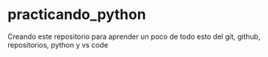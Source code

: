 # practicando_python
Creando este repositorio para aprender un poco de todo esto del git, github, repositorios, python y vs code
